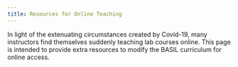 ```yaml
---
title: Resources for Online Teaching
---
```

In light of the extenuating circumstances created by Covid-19, many instructors find themselves suddenly teaching lab courses online.  This page is intended to provide extra resources to modify the BASIL curriculum for online access.  
